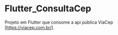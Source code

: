 # Flutter_ConsultaCep

Projeto em Flutter que consome a api pública ViaCep [https://viacep.com.br/].
